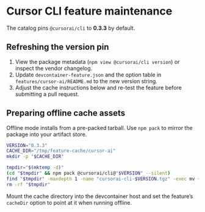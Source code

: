 # Cursor CLI feature maintenance

The catalog pins `@cursorai/cli` to **0.3.3** by default.

## Refreshing the version pin
1. View the package metadata (`npm view @cursorai/cli version`) or inspect the vendor changelog.
2. Update `devcontainer-feature.json` and the option table in `features/cursor-ai/README.md` to the new version string.
3. Adjust the cache instructions below and re-test the feature before submitting a pull request.

## Preparing offline cache assets
Offline mode installs from a pre-packed tarball. Use `npm pack` to mirror the package into your artifact store.

```bash
VERSION="0.3.3"
CACHE_DIR="/tmp/feature-cache/cursor-ai"
mkdir -p "$CACHE_DIR"

tmpdir="$(mktemp -d)"
(cd "$tmpdir" && npm pack @cursorai/cli@"$VERSION" --silent)
find "$tmpdir" -maxdepth 1 -name "cursorai-cli-$VERSION.tgz" -exec mv {} "$CACHE_DIR"/ \;
rm -rf "$tmpdir"
```

Mount the cache directory into the devcontainer host and set the feature’s `cacheDir` option to point at it when running offline.
